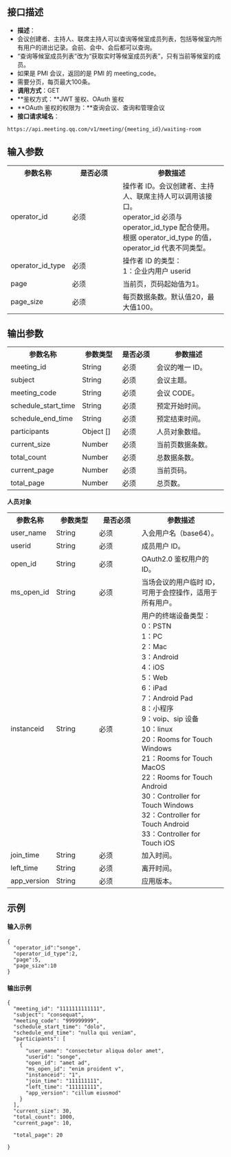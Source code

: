 ## 接口描述
- **描述**：
 - 会议创建者、主持人、联席主持人可以查询等候室成员列表，包括等候室内所有用户的进出记录。会前、会中、会后都可以查询。
 - “查询等候室成员列表”改为“获取实时等候室成员列表”，只有当前等候室的成员。
 - 如果是 PMI 会议，返回的是 PMI 的 meeting_code。
 - 需要分页，每页最大100条。
- **调用方式**：GET
- **鉴权方式：**JWT 鉴权、OAuth 鉴权
- **OAuth 鉴权的权限为：**查询会议、查询和管理会议
- **接口请求域名**：
```plaintext
https://api.meeting.qq.com/v1/meeting/{meeting_id}/waiting-room
```


## 输入参数
<table>
   <tr>
      <th width="25%" >参数名称</td>
      <th width="25%" >是否必须</td>
      <th width="50%" >参数描述</td>
   </tr>
   <tr>
      <td>operator_id</td>
      <td>必须</td>
      <td>操作者 ID。会议创建者、主持人、联席主持人可以调用该接口。<br>operator_id 必须与 operator_id_type 配合使用。根据 operator_id_type 的值，operator_id 代表不同类型。</td>
   </tr>
   <tr>
      <td>operator_id_type</td>
      <td>必须</td>
      <td>操作者 ID 的类型：<br>1：企业内用户 userid</td>
   </tr>
   <tr>
      <td>page</td>
      <td>必须</td>
      <td>当前页，页码起始值为1。</td>
   </tr>
   <tr>
      <td>page_size</td>
      <td>必须</td>
      <td>每页数据条数。默认值20，最大值100。</td>
   </tr>
</table>



## 输出参数
<table>
   <tr>
      <th width="20%" >参数名称</td>
      <th width="20%" >参数类型</td>
      <th width="20%" >是否必须</td>
      <th width="40%" >参数描述</td>
   </tr>
   <tr>
      <td>meeting_id</td>
      <td>String</td>
      <td>必须</td>
      <td>会议的唯一 ID。 </td>
   </tr>
   <tr>
      <td>subject</td>
      <td>String</td>
      <td>必须</td>
      <td>	会议主题。</td>
   </tr>
   <tr>
      <td>meeting_code</td>
      <td>String</td>
      <td>必须</td>
      <td>会议 CODE。</td>
   </tr>
   <tr>
      <td>schedule_start_time</td>
      <td>String</td>
      <td>必须</td>
      <td>预定开始时间。</td>
   </tr>
   <tr>
      <td>schedule_end_time</td>
      <td>String</td>
      <td>必须</td>
      <td>预定结束时间。</td>
   </tr>
   <tr>
      <td>participants</td>
      <td>Object []</td>
      <td>必须</td>
      <td>人员对象数组。</td>
   </tr>
   <tr>
      <td>current_size</td>
      <td>Number</td>
      <td>必须</td>
      <td>	当前页数据条数。</td>
   </tr>
   <tr>
      <td>total_count</td>
      <td>Number</td>
      <td>必须</td>
      <td>总数据条数。</td>
   </tr>
   <tr>
      <td>current_page</td>
      <td>Number</td>
      <td>必须</td>
      <td>当前页码。</td>
   </tr>
   <tr>
      <td>total_page</td>
      <td>Number</td>
      <td>必须</td>
      <td>总页数。</td>
   </tr>
</table>


**人员对象**
<table>
   <tr>
      <th width="20%" >参数名称</td>
      <th width="20%" >参数类型</td>
      <th width="20%" >是否必须</td>
      <th width="40%" >参数描述</td>
   </tr>
   <tr>
      <td>user_name</td>
      <td>String</td>
      <td>必须</td>
      <td>入会用户名（base64）。</td>
   </tr>
   <tr>
      <td>userid</td>
      <td>String</td>
      <td>必须</td>
      <td>	成员用户 ID。</td>
   </tr>
   <tr>
      <td>open_id</td>
      <td>String</td>
      <td>必须</td>
      <td>OAuth2.0 鉴权用户的 ID。</td>
   </tr>
   <tr>
      <td>ms_open_id</td>
      <td>String</td>
      <td>必须</td>
      <td>当场会议的用户临时 ID，可用于会控操作，适用于所有用户。</td>
   </tr>
   <tr>
      <td>instanceid</td>
      <td>String</td>
      <td>必须</td>
      <td>用户的终端设备类型：<br>0：PSTN<br>1：PC<br>2：Mac<br>3：Android<br>4：iOS<br>5：Web<br>6：iPad<br>7：Android Pad<br>8：小程序<br>9：voip、sip 设备<br>10：linux<br>20：Rooms for Touch Windows<br>21：Rooms for Touch MacOS<br>22：Rooms for Touch Android<br>30：Controller for Touch Windows<br>32：Controller for Touch Android<br>33：Controller for Touch iOS</td>
   </tr>
   <tr>
      <td>join_time</td>
      <td>String</td>
      <td>必须</td>
      <td>	加入时间。</td>
   </tr>
   <tr>
      <td>left_time</td>
      <td>String</td>
      <td>必须</td>
      <td>	离开时间。</td>
   </tr>
   <tr>
      <td>app_version</td>
      <td>String</td>
      <td>必须</td>
      <td>应用版本。</td>
   </tr>
</table>


## 示例
#### 输入示例
```plaintext
{
  "operator_id":"songe",
  "operator_id_type":2,
  "page":5,
  "page_size":10
}
```

#### 输出示例
```plaintext
{
  "meeting_id": "1111111111111",
  "subject": "consequat",
  "meeting_code": "999999999",
  "schedule_start_time": "dolo",
  "schedule_end_time": "nulla qui veniam",
  "participants": [
    {
      "user_name": "consectetur aliqua dolor amet",
      "userid": "songe",
      "open_id": "amet ad",
      "ms_open_id": "enim proident v",
      "instanceid": "1",      
      "join_time": "111111111",
      "left_time": "111111111",
      "app_version": "cillum eiusmod"
    }
  ],
  "current_size": 30,
  "total_count": 1000,
  "current_page": 10,

  "total_page": 20 

}
```
